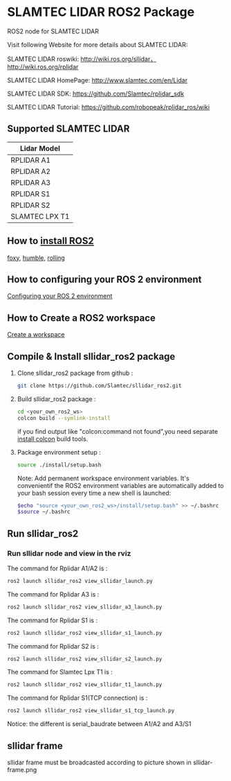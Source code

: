 # SLAMTEC LIDAR ROS2 Package

ROS2 node for SLAMTEC LIDAR

Visit following Website for more details about SLAMTEC LIDAR:

SLAMTEC LIDAR roswiki: http://wiki.ros.org/sllidar， http://wiki.ros.org/rplidar

SLAMTEC LIDAR HomePage:   http://www.slamtec.com/en/Lidar

SLAMTEC LIDAR SDK: https://github.com/Slamtec/rplidar_sdk

SLAMTEC LIDAR Tutorial:  https://github.com/robopeak/rplidar_ros/wiki


Supported SLAMTEC LIDAR
-------------------
| Lidar Model    | 
| ---------------------- | 
|RPLIDAR A1              | 
|RPLIDAR A2              | 
|RPLIDAR A3              | 
|RPLIDAR S1              |
|RPLIDAR S2              | 
|SLAMTEC LPX T1          | 


## How to [install ROS2](https://index.ros.org/doc/ros2/Installation)
[foxy](https://docs.ros.org/en/foxy/Installation.html),
[humble](https://docs.ros.org/en/humble/Installation.html),
[rolling](https://docs.ros.org/en/rolling/Installation.html)

## How to configuring your ROS 2 environment
[Configuring your ROS 2 environment](https://docs.ros.org/en/foxy/Tutorials/Configuring-ROS2-Environment.html)

## How to Create a ROS2 workspace
[Create a workspace](https://docs.ros.org/en/foxy/Tutorials/Workspace/Creating-A-Workspace.html)

## Compile & Install sllidar_ros2 package

1. Clone sllidar_ros2 package from github : 

   ```bash
   git clone https://github.com/Slamtec/sllidar_ros2.git
   ``` 

2. Build sllidar_ros2 package :

   ```bash
   cd <your_own_ros2_ws>
   colcon build --symlink-install
   ```
   if you find output like "colcon:command not found",you need separate [install colcon](https://docs.ros.org/en/foxy/Tutorials/Colcon-Tutorial.html#install-colcon) build tools. 

  
3. Package environment setup :
    ```bash
    source ./install/setup.bash
    ```

    Note: Add permanent workspace environment variables.
    It's convenientif the ROS2 environment variables are automatically added to your bash session every time a new shell is launched:
    ```bash
    $echo "source <your_own_ros2_ws>/install/setup.bash" >> ~/.bashrc
    $source ~/.bashrc
    ```

## Run sllidar_ros2

### Run sllidar node and view in the rviz

The command for Rplidar A1/A2 is : 

```bash
ros2 launch sllidar_ros2 view_sllidar_launch.py
```

The command for Rplidar A3 is : 

```bash
ros2 launch sllidar_ros2 view_sllidar_a3_launch.py
```

The command for Rplidar S1 is : 

```bash
ros2 launch sllidar_ros2 view_sllidar_s1_launch.py
```

The command for Rplidar S2 is : 

```bash
ros2 launch sllidar_ros2 view_sllidar_s2_launch.py
```

The command for Slamtec Lpx T1 is : 

```bash
ros2 launch sllidar_ros2 view_sllidar_t1_launch.py
```

The command for Rplidar S1(TCP connection) is : 

```bash
ros2 launch sllidar_ros2 view_sllidar_s1_tcp_launch.py
```

Notice: the different is serial_baudrate between A1/A2 and A3/S1

## sllidar frame
sllidar frame must be broadcasted according to picture shown in sllidar-frame.png
